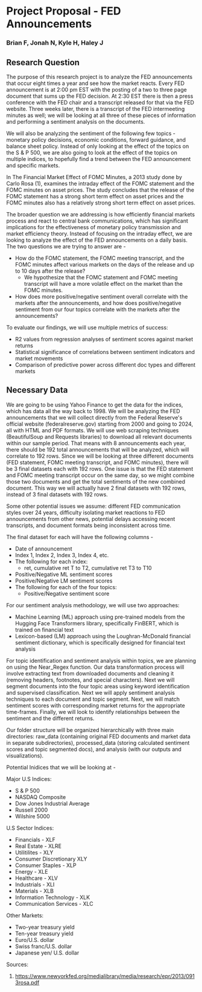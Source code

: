 # Project Proposal - FED Announcements
### Brian F, Jonah N, Kyle H, Haley J


## Research Question 
The purpose of this research project is to analyze the FED announcements that occur eight times a year and see how the market reacts.  Every FED announcement is at 2:00 pm EST with the posting of a two to three page document that sums up the FED decision. At 2:30 EST there is then a press conference with the FED chair and a transcript released for that via the FED website. Three weeks later, there is a transcript of the FED intermeeting minutes as well; we will be looking at all three of these pieces of information and performing a sentiment analysis on the documents. 

We will also be analyzing the sentiment of the following few topics - monetary policy decisions, economic conditions,  forward guidance, and balance sheet policy. Instead of only looking at the effect of the topics on the S & P 500,  we are also going to look at the effect of the topics on multiple indices, to hopefully find a trend between the FED announcement and specific markets. 

In The Financial Market Effect of FOMC Minutes, a 2013 study done by Carlo Rosa (1), examines the intraday effect of the FOMC statement and the FOMC minutes on asset prices. The study concludes that the release of the FOMC statement has a strong short term effect on asset prices and the FOMC minutes also has a relatively strong short term effect on asset prices.

The broader question we are addressing is how efficiently financial markets process and react to central bank communications, which has significant implications for the effectiveness of monetary policy transmission and market efficiency theory. Instead of focusing on the intraday effect, we are looking to analyze the effect of the FED announcements on a daily basis. The two questions we are trying to answer are - 
- How do the FOMC statement, the FOMC meeting transcript, and the FOMC minutes affect various markets on the days of the release and up to 10 days after the release? 
    - We hypothesize that the FOMC statement and FOMC meeting transcript will have a more volatile effect on the market than the FOMC minutes.
- How does more positive/negative sentiment overall correlate with the markets after the announcements, and how does positive/negative sentiment from our four topics correlate with the markets after the announcements? 

To evaluate our findings, we will use multiple metrics of success:
- R2 values from regression analyses of sentiment scores against market returns
- Statistical significance of correlations between sentiment indicators and market movements
- Comparison of predictive power across different doc types and different markets


## Necessary Data 
We are going to be using Yahoo Finance to get the data for the indices, which has data all the way back to 1998. We will be analyzing the FED announcements that we will collect directly from the Federal Reserve's official website (federalreserve.gov) starting from 2000 and going to 2024, all with HTML and PDF formats. We will use web scraping techniques (BeautifulSoup and Requests libraries) to download all relevant documents within our sample period. That means with 8 announcements each year, there should be 192 total announcements that will be analyzed, which will correlate to 192 rows. Since we will be looking at three different documents (FED statement, FOMC meeting transcript, and FOMC minutes), there will be 3 final datasets each with 192 rows. One issue is that the FED statement and FOMC meeting transcript occur on the same day, so we might combine those two documents and get the total sentiments of the new combined document. This way we will actually have 2 final datasets with 192 rows, instead of 3 final datasets with 192 rows. 

Some other potential issues we assume: different FED communication styles over 24 years, difficulty isolating market reactions to FED announcements from other news, potential delays accessing recent transcripts, and document formats being inconsistent across time.

The final dataset for each will have the following columns - 
- Date of announcement 
- Index 1, Index 2, Index 3, Index 4, etc.
- The following for each index: 
    - ret,  cumulative ret T to T2, cumulative ret T3 to T10
- Positive/Negative ML sentiment scores
- Positive/Negative LM sentiment scores 
- The following for each of the four topics:
    - Positive/Negative sentiment score


For our sentiment analysis methodology, we will use two approaches:
- Machine Learning (ML) approach using pre-trained models from the Hugging Face Transformers library, specifically FinBERT, which is trained on financial text
- Lexicon-based (LM) approach using the Loughran-McDonald financial sentiment dictionary, which is specifically designed for financial text analysis

For topic identification and sentiment analysis within topics, we are planning on using the Near_Regex function. Our data transformation process will involve extracting text from downloaded documents and cleaning it (removing headers, footnotes, and special characters). Next we will segment documents into the four topic areas using keyword identification and supervised classification. Next we will apply sentiment analysis techniques to each document and topic segment. Next, we will match sentiment scores with corresponding market returns for the appropriate time-frames. Finally, we will look to identify relationships between the sentiment and the different returns.

Our folder structure will be organized hierarchically with three main directories: raw_data (containing original FED documents and market data in separate subdirectories), processed_data (storing calculated sentiment scores and topic segmented docs), and analysis (with our outputs and visualizations).

Potential Inidices that we will be looking at - 

Major U.S Indices:
- S & P 500 
- NASDAQ Composite
- Dow Jones Industrial Average
- Russell 2000
- Wilshire 5000

U.S Sector Indices:
- Financials - XLF
- Real Estate - XLRE
- Utilitilites - XLY
- Consumer Discretionary XLY 
- Consumer Staples - XLP 
- Energy - XLE 
- Healthcare - XLV 
- Industrials - XLI 
- Materials - XLB 
- Information Technology - XLK 
- Communication Services - XLC 

Other Markets:
- Two-year treasury yield
- Ten-year treasury yield 
- Euro/U.S. dollar 
- Swiss franc/U.S. dollar 
- Japanese yen/ U.S. dollar

Sources:
1. https://www.newyorkfed.org/medialibrary/media/research/epr/2013/0913rosa.pdf 








